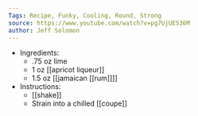 ```yaml
---
Tags: Recipe, Funky, Cooling, Round, Strong 
source: https://www.youtube.com/watch?v=pg7UjUES36M
author: Jeff Solomon
---
```


- Ingredients:
	- .75 oz lime
	- 1 oz [[apricot liqueur]]
	- 1.5 oz [[jamaican [[rum]]]]
- Instructions:
	- [[shake]]
	- Strain into a chilled [[coupe]]